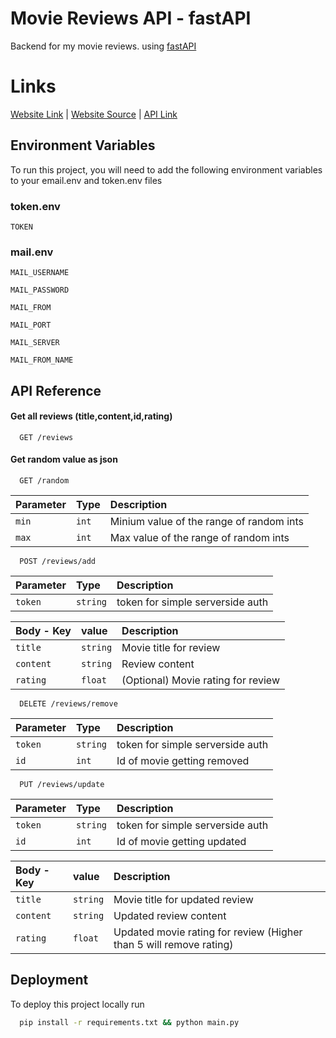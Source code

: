 
# Movie Reviews API - fastAPI
Backend for my movie reviews. using [fastAPI](https://fastapi.tiangolo.com/)
# Links
[Website Link](https://movies.piuroprauxy.ml/) | [Website Source](https://github.com/yPiuro/moviereviews) | [API Link](https://api.piuroprauxy.ml/)

## Environment Variables

To run this project, you will need to add the following environment variables to your email.env and token.env files

### token.env

`TOKEN`

### mail.env

`MAIL_USERNAME`

`MAIL_PASSWORD`

`MAIL_FROM`

`MAIL_PORT`

`MAIL_SERVER`

`MAIL_FROM_NAME`


## API Reference

#### Get all reviews (title,content,id,rating)

```http
  GET /reviews
```

#### Get random value as json

```http
  GET /random
```

| Parameter | Type     | Description                       |
| :-------- | :------- | :-------------------------------- |
| `min`      | `int` | Minium value of the range of random ints |
| `max`      | `int` | Max value of the range of random ints |

```http
  POST /reviews/add
```

| Parameter | Type     | Description                       |
| :-------- | :------- | :-------------------------------- |
| `token`      | `string` | token for simple serverside auth |

| Body - Key | value    | Description                       |
| :-------- | :------- | :-------------------------------- |
| `title`      | `string` | Movie title for review |
| `content`      | `string` | Review content |
| `rating`      | `float` | (Optional) Movie rating for review |

```http
  DELETE /reviews/remove
```

| Parameter | Type     | Description                       |
| :-------- | :------- | :-------------------------------- |
| `token`      | `string` | token for simple serverside auth |
| `id`      | `int` | Id of movie getting removed |


```http
  PUT /reviews/update
```

| Parameter | Type     | Description                       |
| :-------- | :------- | :-------------------------------- |
| `token`      | `string` | token for simple serverside auth |
| `id`      | `int` | Id of movie getting updated |

| Body - Key | value    | Description                       |
| :-------- | :------- | :-------------------------------- |
| `title`      | `string` | Movie title for updated review |
| `content`      | `string` | Updated review content |
| `rating`      | `float` | Updated movie rating for review (Higher than 5 will remove rating) |

## Deployment

To deploy this project locally run

```bash
  pip install -r requirements.txt && python main.py
```

